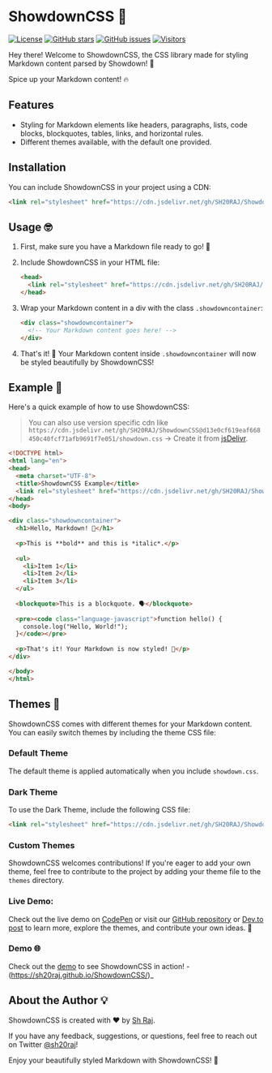 # ShowdownCSS 🎨

[![License](https://img.shields.io/github/license/SH20RAJ/ShowdownCSS)](https://github.com/SH20RAJ/ShowdownCSS/blob/main/LICENSE)
[![GitHub stars](https://img.shields.io/github/stars/SH20RAJ/ShowdownCSS)](https://github.com/SH20RAJ/ShowdownCSS/stargazers)
[![GitHub issues](https://img.shields.io/github/issues/SH20RAJ/ShowdownCSS)](https://github.com/SH20RAJ/ShowdownCSS/issues)
[![Visitors](https://api.visitorbadge.io/api/visitors?path=https%3A%2F%2Fgithub.com%2FSH20RAJ%2FShowdownCSS&labelColor=%232ccce4&countColor=%23ff8a65&style=flat)](https://visitorbadge.io/status?path=https%3A%2F%2Fgithub.com%2FSH20RAJ%2FShowdownCSS)

Hey there! Welcome to ShowdownCSS, the CSS library made for styling Markdown content parsed by Showdown! 🚀 

Spice up your Markdown content! 🔥

## Features

- Styling for Markdown elements like headers, paragraphs, lists, code blocks, blockquotes, tables, links, and horizontal rules.
- Different themes available, with the default one provided.

## Installation

You can include ShowdownCSS in your project using a CDN:

```html
<link rel="stylesheet" href="https://cdn.jsdelivr.net/gh/SH20RAJ/ShowdownCSS@main/showdown.css">
```

## Usage 🤓

1. First, make sure you have a Markdown file ready to go! 📄
2. Include ShowdownCSS in your HTML file:

    ```html
    <head>
      <link rel="stylesheet" href="https://cdn.jsdelivr.net/gh/SH20RAJ/ShowdownCSS@main/showdown.css">
    </head>
    ```

3. Wrap your Markdown content in a div with the class `.showdowncontainer`:

    ```html
    <div class="showdowncontainer">
      <!-- Your Markdown content goes here! -->
    </div>
    ```

4. That's it! 🎉 Your Markdown content inside `.showdowncontainer` will now be styled beautifully by ShowdownCSS!

## Example 🌈

Here's a quick example of how to use ShowdownCSS:

> You can also use version specific cdn like `https://cdn.jsdelivr.net/gh/SH20RAJ/ShowdownCSS@d13e0cf619eaf668450c40fcf71afb9691f7e051/showdown.css` -> Create it from [jsDelivr](https://www.jsdelivr.com/github).

```html
<!DOCTYPE html>
<html lang="en">
<head>
  <meta charset="UTF-8">
  <title>ShowdownCSS Example</title>
  <link rel="stylesheet" href="https://cdn.jsdelivr.net/gh/SH20RAJ/ShowdownCSS@main/showdown.css">
</head>
<body>

<div class="showdowncontainer">
  <h1>Hello, Markdown! 👋</h1>
  
  <p>This is **bold** and this is *italic*.</p>
  
  <ul>
    <li>Item 1</li>
    <li>Item 2</li>
    <li>Item 3</li>
  </ul>
  
  <blockquote>This is a blockquote. 🗣️</blockquote>
  
  <pre><code class="language-javascript">function hello() {
    console.log("Hello, World!");
  }</code></pre>
  
  <p>That's it! Your Markdown is now styled! 🎉</p>
</div>

</body>
</html>
```

## Themes 🎨

ShowdownCSS comes with different themes for your Markdown content. You can easily switch themes by including the theme CSS file:

### Default Theme

The default theme is applied automatically when you include `showdown.css`.

### Dark Theme

To use the Dark Theme, include the following CSS file:

```html
<link rel="stylesheet" href="https://cdn.jsdelivr.net/gh/SH20RAJ/ShowdownCSS@main/themes/dark-theme.css">
```

### Custom Themes

ShowdownCSS welcomes contributions! If you're eager to add your own theme, feel free to contribute to the project by adding your theme file to the `themes` directory. 

### Live Demo:

Check out the live demo on [CodePen](https://codepen.io/SH20RAJ/pen/vYMapOr?editors=1000) or visit our [GitHub repository](https://github.com/SH20RAJ/ShowdownCSS) or [Dev.to post](https://dev.to/sh20raj/showdowncss-style-html-created-by-showdownjs-2lia) to learn more, explore the themes, and contribute your own ideas. 🌈

### Demo 🌐

Check out the [demo](https://sh20raj.github.io/ShowdownCSS/) to see ShowdownCSS in action! - (https://sh20raj.github.io/ShowdownCSS/)_

## About the Author 💡

ShowdownCSS is created with ❤️ by [Sh Raj](https://twitter.com/SH20RAJ).

If you have any feedback, suggestions, or questions, feel free to reach out on Twitter [@sh20raj](https://twitter.com/SH20RAJ)!

Enjoy your beautifully styled Markdown with ShowdownCSS! 🌟

